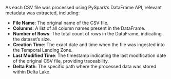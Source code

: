 As each CSV file was processed using PySpark’s DataFrame API, relevant metadata was extracted, including:

- **File Name**: The original name of the CSV file.  
- **Columns**: A list of all column names present in the DataFrame.  
- **Number of Rows**: The total count of rows in the DataFrame, indicating the dataset’s size.  
- **Creation Time**: The exact date and time when the file was ingested into the Temporal Landing Zone.  
- **Last Modified Time**: The timestamp indicating the last modification date of the original CSV file, providing traceability.  
- **Delta Path**: The specific path where the processed data was stored within Delta Lake.  
